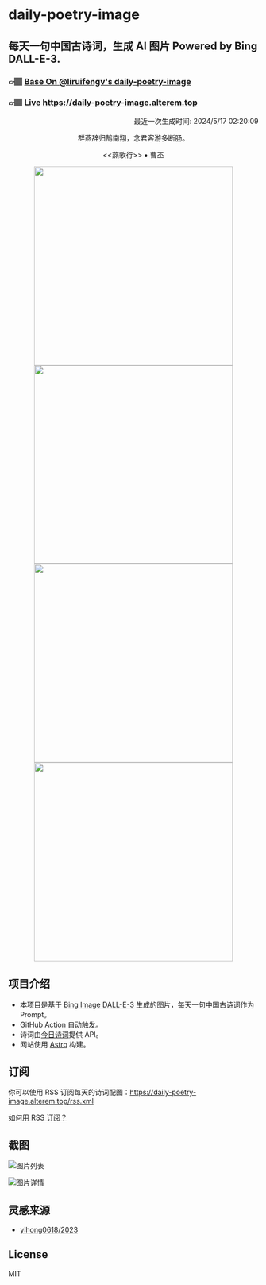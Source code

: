 
# daily-poetry-image

## 每天一句中国古诗词，生成 AI 图片 Powered by Bing DALL-E-3.

### 👉🏽 [Base On @liruifengv's daily-poetry-image](https://github.com/liruifengv/daily-poetry-image)

### 👉🏽 [Live](https://daily-poetry-image.alterem.top/) https://daily-poetry-image.alterem.top

<p align="right">
  最近一次生成时间: 2024/5/17 02:20:09
</p>
<p align="center">
群燕辞归鹄南翔，念君客游多断肠。
</p>
<p align="center">
<<燕歌行>> • 曹丕
</p>
<p align="center">
<img src="https://tse4.mm.bing.net/th/id/OIG1.tMmcaogHpgJlt3MjY24u" height="400" width="400" />
<img src="https://tse1.mm.bing.net/th/id/OIG1.ZQ0UhsbTA10L3N6gIwGz" height="400" width="400" />
<img src="https://tse3.mm.bing.net/th/id/OIG1.rhAMyWVmayWJB5nFIkV1" height="400" width="400" />
<img src="https://tse4.mm.bing.net/th/id/OIG1.RW9osyV4aHXmTi6a7t_j" height="400" width="400" />
</p>

## 项目介绍

-   本项目是基于 [Bing Image DALL-E-3](https://www.bing.com/images/create) 生成的图片，每天一句中国古诗词作为 Prompt。
-   GitHub Action 自动触发。
-   诗词由[今日诗词](https://www.jinrishici.com/)提供 API。
-   网站使用 [Astro](https://astro.build) 构建。

## 订阅

你可以使用 RSS 订阅每天的诗词配图：https://daily-poetry-image.alterem.top/rss.xml

[如何用 RSS 订阅？](https://zhuanlan.zhihu.com/p/55026716)

## 截图

![图片列表](./screenshots/Snipaste_2023-12-28_21-00-26.png)

![图片详情](./screenshots/Snipaste_2023-12-28_21-00-53.png)

## 灵感来源

-   [yihong0618/2023](https://github.com/yihong0618/2023)

## License

MIT

